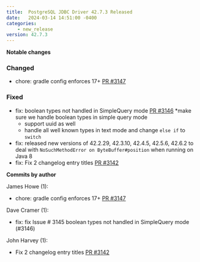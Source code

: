 ```yaml
---
title:  PostgreSQL JDBC Driver 42.7.3 Released
date:   2024-03-14 14:51:00 -0400
categories:
    - new_release
version: 42.7.3
---
```

**Notable changes**


### Changed
* chore: gradle config enforces 17+ [PR #3147](https://github.com/pgjdbc/pgjdbc/pull/3147)

### Fixed
* fix: boolean types not handled in SimpleQuery mode [PR #3146](https://github.com/pgjdbc/pgjdbc/pull/3146)
  *make sure we handle boolean types in simple query mode
    * support uuid as well
    * handle all well known types in text mode and change `else if` to `switch`
* fix: released new versions of 42.2.29, 42.3.10, 42.4.5, 42.5.6, 42.6.2 to deal with `NoSuchMethodError on ByteBuffer#position` when running on Java 8
* fix: Fix 2 changelog entry titles [PR #3142](https://github.com/pgjdbc/pgjdbc/pull/3142)


**Commits by author**

James Howe (1):
* chore: gradle config enforces 17+ [PR #3147](https://github.com/pgjdbc/pgjdbc/pull/3147)

Dave Cramer (1):
*  fix: fix Issue # 3145 boolean types not handled in SimpleQuery mode (#3146)

John Harvey (1):
* Fix 2 changelog entry titles [PR #3142](https://github.com/pgjdbc/pgjdbc/pull/3142)
